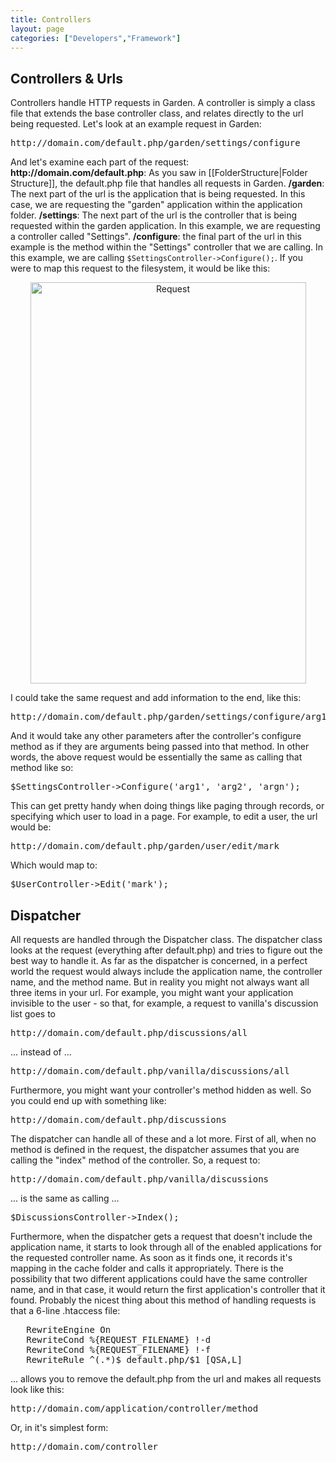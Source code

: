 ```yaml
---
title: Controllers
layout: page
categories: ["Developers","Framework"]
---
```


## Controllers &amp; Urls

<p>Controllers handle HTTP requests in Garden. A controller is simply a class file that extends the base controller class, and relates directly to the url being requested. Let's look at an example request in Garden:</p>
<pre>http://domain.com/default.php/garden/settings/configure</pre>
<p>And let's examine each part of the request: <strong>http://domain.com/default.php</strong>: As you saw in [[FolderStructure|Folder Structure]], the default.php file that handles all requests in Garden. <strong>/garden</strong>: The next part of the url is the application that is being requested. In this case, we are requesting the "garden" application within the application folder. <strong>/settings</strong>: The next part of the url is the controller that is being requested within the garden application. In this example, we are requesting a controller called "Settings". <strong>/configure</strong>: the final part of the url in this example is the method within the "Settings" controller that we are calling. In this example, we are calling <code>$SettingsController-&gt;Configure();</code>. If you were to map this request to the filesystem, it would be like this:</p>
<center><img class="Border" title="Request" src="http://markosullivan.ca/blog/wp-content/uploads/2008/11/fs-request.gif" alt="Request" width="441" height="642" /></center>
<p>I could take the same request and add information to the end, like this:</p>
<pre>http://domain.com/default.php/garden/settings/configure/arg1/arg2/argn</pre>
<p>And it would take any other parameters after the controller's configure method as if they are arguments being passed into that method. In other words, the above request would be essentially the same as calling that method like so:</p>
<pre>$SettingsController-&gt;Configure('arg1', 'arg2', 'argn');</pre>
<p>This can get pretty handy when doing things like paging through records, or specifying which user to load in a page. For example, to edit a user, the url would be:</p>
<pre>http://domain.com/default.php/garden/user/edit/mark</pre>
<p>Which would map to:</p>
<pre>$UserController-&gt;Edit('mark');</pre>

## Dispatcher

<p>All requests are handled through the Dispatcher class. The dispatcher class looks at the request (everything after default.php) and tries to figure out the best way to handle it. As far as the dispatcher is concerned, in a perfect world the request would always include the application name, the controller name, and the method name. But in reality you might not always want all three items in your url. For example, you might want your application invisible to the user - so that, for example, a request to vanilla's discussion list goes to</p>
<pre>http://domain.com/default.php/discussions/all</pre>
<p>... instead of ...</p>
<pre>http://domain.com/default.php/vanilla/discussions/all</pre>
<p>Furthermore, you might want your controller's method hidden as well. So you could end up with something like:</p>
<pre>http://domain.com/default.php/discussions</pre>
<p>The dispatcher can handle all of these and a lot more. First of all, when no method is defined in the request, the dispatcher assumes that you are calling the "index" method of the controller. So, a request to:</p>
<pre>http://domain.com/default.php/vanilla/discussions</pre>
<p>... is the same as calling ...</p>
<pre>$DiscussionsController-&gt;Index();</pre>
<p>Furthermore, when the dispatcher gets a request that doesn't include the application name, it starts to look through all of the enabled applications for the requested controller name. As soon as it finds one, it records it's mapping in the cache folder and calls it appropriately. There is the possibility that two different applications could have the same controller name, and in that case, it would return the first application's controller that it found. Probably the nicest thing about this method of handling requests is that a 6-line .htaccess file:</p>
<pre>   RewriteEngine On
   RewriteCond %{REQUEST_FILENAME} !-d
   RewriteCond %{REQUEST_FILENAME} !-f
   RewriteRule ^(.*)$ default.php/$1 [QSA,L]
</pre>
<p>... allows you to remove the default.php from the url and makes all requests look like this:</p>
<pre>http://domain.com/application/controller/method</pre>
<p>Or, in it's simplest form:</p>
<pre>http://domain.com/controller</pre>
